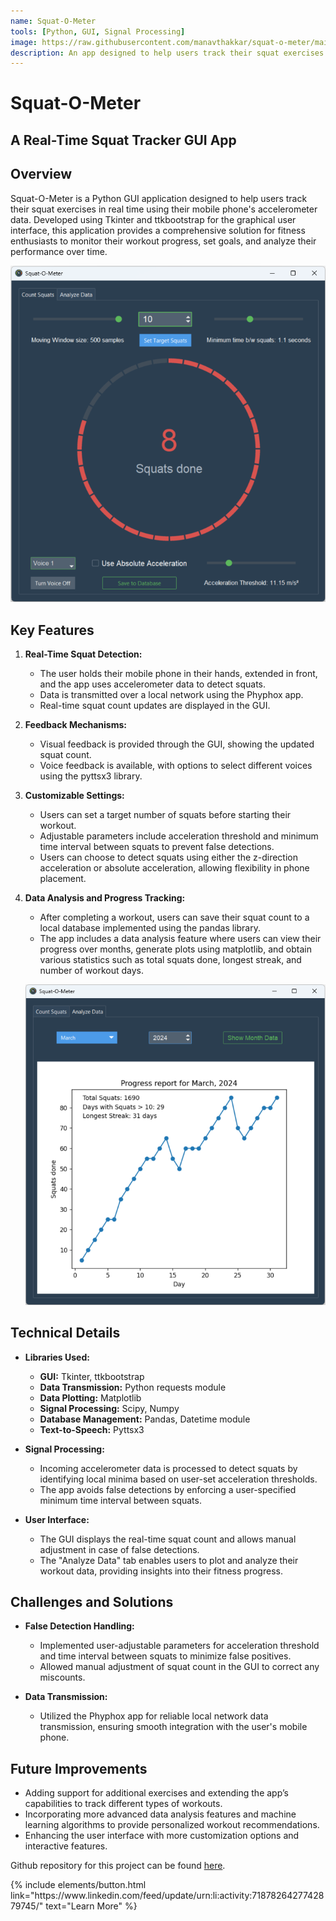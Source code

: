 ```yaml
---
name: Squat-O-Meter
tools: [Python, GUI, Signal Processing]
image: https://raw.githubusercontent.com/manavthakkar/squat-o-meter/main/screenshot.png
description: An app designed to help users track their squat exercises . It offers real-time feedback and voice notifications, making it a convenient tool for monitoring squat workouts.
---
```

# Squat-O-Meter 

## A Real-Time Squat Tracker GUI App

## Overview

Squat-O-Meter is a Python GUI application designed to help users track their squat exercises in real time using their mobile phone's accelerometer data. Developed using Tkinter and ttkbootstrap for the graphical user interface, this application provides a comprehensive solution for fitness enthusiasts to monitor their workout progress, set goals, and analyze their performance over time.

![Squat-O-Meter Screenshot](https://raw.githubusercontent.com/manavthakkar/squat-o-meter/main/screenshot.png)

## Key Features

1. **Real-Time Squat Detection:**
   - The user holds their mobile phone in their hands, extended in front, and the app uses accelerometer data to detect squats.
   - Data is transmitted over a local network using the Phyphox app.
   - Real-time squat count updates are displayed in the GUI.

2. **Feedback Mechanisms:**
   - Visual feedback is provided through the GUI, showing the updated squat count.
   - Voice feedback is available, with options to select different voices using the pyttsx3 library.

3. **Customizable Settings:**
   - Users can set a target number of squats before starting their workout.
   - Adjustable parameters include acceleration threshold and minimum time interval between squats to prevent false detections.
   - Users can choose to detect squats using either the z-direction acceleration or absolute acceleration, allowing flexibility in phone placement.

4. **Data Analysis and Progress Tracking:**
   - After completing a workout, users can save their squat count to a local database implemented using the pandas library.
   - The app includes a data analysis feature where users can view their progress over months, generate plots using matplotlib, and obtain various statistics such as total squats done, longest streak, and number of workout days.

   ![Analyze Data tab Screenshot](https://raw.githubusercontent.com/manavthakkar/squat-o-meter/main/Progress_Report.png)

## Technical Details

- **Libraries Used:**
  - **GUI:** Tkinter, ttkbootstrap
  - **Data Transmission:** Python requests module
  - **Data Plotting:** Matplotlib
  - **Signal Processing:** Scipy, Numpy
  - **Database Management:** Pandas, Datetime module
  - **Text-to-Speech:** Pyttsx3

- **Signal Processing:**
  - Incoming accelerometer data is processed to detect squats by identifying local minima based on user-set acceleration thresholds.
  - The app avoids false detections by enforcing a user-specified minimum time interval between squats.

- **User Interface:**
  - The GUI displays the real-time squat count and allows manual adjustment in case of false detections.
  - The "Analyze Data" tab enables users to plot and analyze their workout data, providing insights into their fitness progress.

## Challenges and Solutions

- **False Detection Handling:**

  - Implemented user-adjustable parameters for acceleration threshold and time interval between squats to minimize false positives.
  - Allowed manual adjustment of squat count in the GUI to correct any miscounts.

- **Data Transmission:**
  - Utilized the Phyphox app for reliable local network data transmission, ensuring smooth integration with the user's mobile phone.

## Future Improvements

- Adding support for additional exercises and extending the app’s capabilities to track different types of workouts.
- Incorporating more advanced data analysis features and machine learning algorithms to provide personalized workout recommendations.
- Enhancing the user interface with more customization options and interactive features.

Github repository for this project can be found [here](https://github.com/manavthakkar/squat-o-meter).


<p class="text-center">
{% include elements/button.html link="https://www.linkedin.com/feed/update/urn:li:activity:7187826427742879745/" text="Learn More" %}
</p>